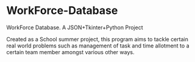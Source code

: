 # WorkForce-Database
WorkForce Database. A JSON+Tkinter+Python Project

Created as a School summer project, this program aims to tackle certain real world problems such as management of task and time allotment to a certain team member amongst various other ways.
